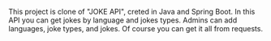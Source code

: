 This project is clone of "JOKE API", creted in Java and Spring Boot.
In this API you can get jokes by language and jokes types.
Admins can add languages, joke types, and jokes.
Of course you can get it all from requests.
